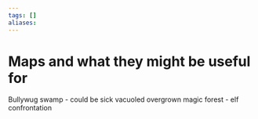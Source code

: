 ```yaml
---
tags: []
aliases:
---
```


 # Maps and what they might be useful for 
 Bullywug swamp - could be sick vacuoled
 overgrown magic forest - elf confrontation


 
 
 

